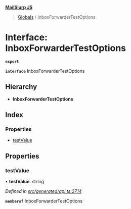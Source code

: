 **[MailSlurp JS](../README.md)**

> [Globals](../README.md) / InboxForwarderTestOptions

# Interface: InboxForwarderTestOptions

**`export`** 

**`interface`** InboxForwarderTestOptions

## Hierarchy

* **InboxForwarderTestOptions**

## Index

### Properties

* [testValue](inboxforwardertestoptions.md#testvalue)

## Properties

### testValue

•  **testValue**: string

*Defined in [src/generated/api.ts:2714](https://github.com/mailslurp/mailslurp-client/blob/2c659a7/src/generated/api.ts#L2714)*

**`memberof`** InboxForwarderTestOptions
